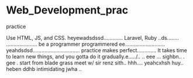 # Web_Development_prac
practice

Use HTML, JS, and CSS.
 heyewadsdssd.............
Laravel, Ruby ..ds........
.....................
be a programmer programmered ee...........................
 yeahdsdsd................................
practice makes perfect.............
It takes time to learn new things, and you gotta do it gradually.e...../..
..
 eee ...
sighbn..
. gee . start from blade grass meet w/ sir renz
sith..
hhh....
yeahcxhsh
huy..
heben
ddhb
intimidating
jwha
..
